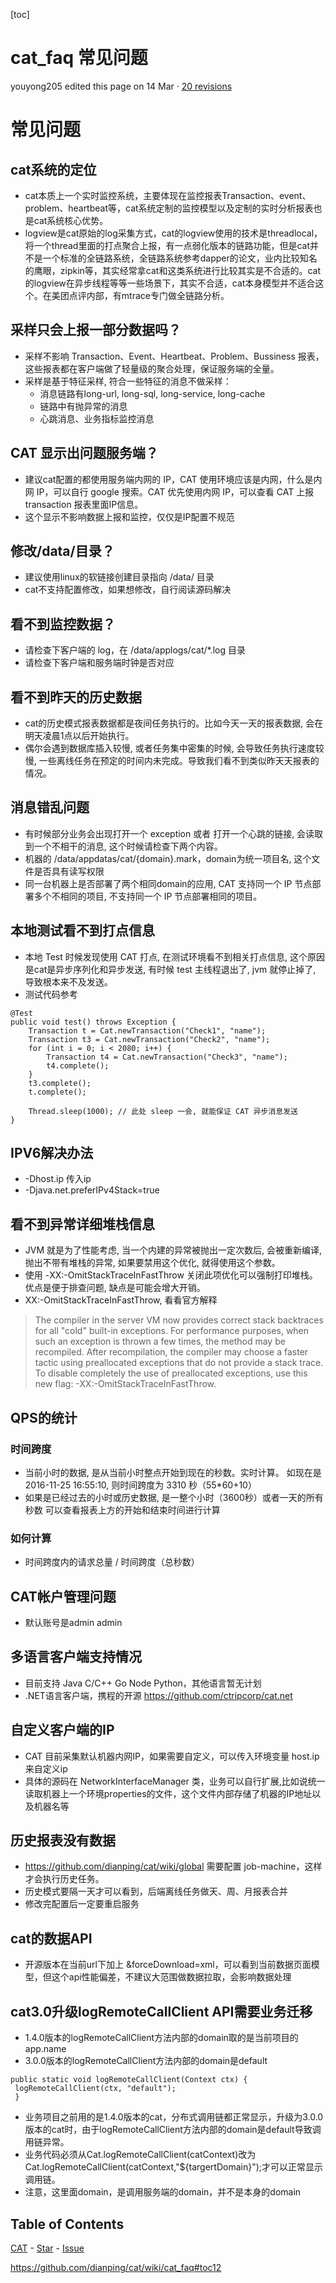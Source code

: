 [toc]

# cat_faq 常见问题

youyong205 edited this page on 14 Mar · [20 revisions](https://github.com/dianping/cat/wiki/cat_faq/_history)

# 常见问题

## cat系统的定位

- cat本质上一个实时监控系统，主要体现在监控报表Transaction、event、problem、heartbeat等，cat系统定制的监控模型以及定制的实时分析报表也是cat系统核心优势。
- logview是cat原始的log采集方式，cat的logview使用的技术是threadlocal，将一个thread里面的打点聚合上报，有一点弱化版本的链路功能，但是cat并不是一个标准的全链路系统，全链路系统参考dapper的论文，业内比较知名的鹰眼，zipkin等，其实经常拿cat和这类系统进行比较其实是不合适的。cat的logview在异步线程等等一些场景下，其实不合适，cat本身模型并不适合这个。在美团点评内部，有mtrace专门做全链路分析。



## 采样只会上报一部分数据吗？

- 采样不影响 Transaction、Event、Heartbeat、Problem、Bussiness 报表，这些报表都在客户端做了轻量级的聚合处理，保证服务端的全量。
- 采样是基于特征采样, 符合一些特征的消息不做采样：
  - 消息链路有long-url, long-sql, long-service, long-cache
  - 链路中有抛异常的消息
  - 心跳消息、业务指标监控消息



## CAT 显示出问题服务端？

- 建议cat配置的都使用服务端内网的 IP，CAT 使用环境应该是内网，什么是内网 IP，可以自行 google 搜索。CAT 优先使用内网 IP，可以查看 CAT 上报 transaction 报表里面IP信息。
- 这个显示不影响数据上报和监控，仅仅是IP配置不规范



## 修改/data/目录？

- 建议使用linux的软链接创建目录指向 /data/ 目录
- cat不支持配置修改，如果想修改，自行阅读源码解决



## 看不到监控数据？

- 请检查下客户端的 log，在 /data/applogs/cat/*.log 目录
- 请检查下客户端和服务端时钟是否对应



## 看不到昨天的历史数据

- cat的历史模式报表数据都是夜间任务执行的。比如今天一天的报表数据, 会在明天凌晨1点以后开始执行。
- 偶尔会遇到数据库插入较慢, 或者任务集中密集的时候, 会导致任务执行速度较慢, 一些离线任务在预定的时间内未完成。导致我们看不到类似昨天天报表的情况。



## 消息错乱问题

- 有时候部分业务会出现打开一个 exception 或者 打开一个心跳的链接, 会读取到一个不相干的消息, 这个时候请检查下两个内容。
- 机器的 /data/appdatas/cat/{domain}.mark，domain为统一项目名, 这个文件是否具有读写权限
- 同一台机器上是否部署了两个相同domain的应用, CAT 支持同一个 IP 节点部署多个不相同的项目, 不支持同一个 IP 节点部署相同的项目。



## 本地测试看不到打点信息

- 本地 Test 时候发现使用 CAT 打点, 在测试环境看不到相关打点信息, 这个原因是cat是异步序列化和异步发送, 有时候 test 主线程退出了, jvm 就停止掉了, 导致根本来不及发送。
- 测试代码参考

```
@Test
public void test() throws Exception {
	Transaction t = Cat.newTransaction("Check1", "name");
	Transaction t3 = Cat.newTransaction("Check2", "name");
	for (int i = 0; i < 2080; i++) {
		Transaction t4 = Cat.newTransaction("Check3", "name");
		t4.complete();
	}
	t3.complete();
	t.complete();

	Thread.sleep(1000); // 此处 sleep 一会, 就能保证 CAT 异步消息发送
}
```



## IPV6解决办法

- -Dhost.ip 传入ip
- -Djava.net.preferIPv4Stack=true



## 看不到异常详细堆栈信息

- JVM 就是为了性能考虑, 当一个内建的异常被抛出一定次数后, 会被重新编译, 抛出不带有堆栈的异常, 如果要禁用这个优化, 就得使用这个参数。
- 使用 -XX:-OmitStackTraceInFastThrow 关闭此项优化可以强制打印堆栈。优点是便于排查问题, 缺点是可能会增大开销。
- XX:-OmitStackTraceInFastThrow, 看看官方解释

> The compiler in the server VM now provides correct stack backtraces for all "cold" built-in exceptions. For performance purposes, when such an exception is thrown a few times, the method may be recompiled. After recompilation, the compiler may choose a faster tactic using preallocated exceptions that do not provide a stack trace. To disable completely the use of preallocated exceptions, use this new flag: -XX:-OmitStackTraceInFastThrow.



## QPS的统计



### 时间跨度

- 当前小时的数据, 是从当前小时整点开始到现在的秒数。实时计算。 如现在是 2016-11-25 16:55:10, 则时间跨度为 3310 秒（55*60+10）
- 如果是已经过去的小时或历史数据, 是一整个小时（3600秒）或者一天的所有秒数 可以查看报表上方的开始和结束时间进行计算



### 如何计算

- 时间跨度内的请求总量 / 时间跨度（总秒数）



## CAT帐户管理问题

- 默认账号是admin admin



## 多语言客户端支持情况

- 目前支持 Java C/C++ Go Node Python，其他语言暂无计划
- .NET语言客户端，携程的开源 <https://github.com/ctripcorp/cat.net>



## 自定义客户端的IP

- CAT 目前采集默认机器内网IP，如果需要自定义，可以传入环境变量 host.ip 来自定义ip
- 具体的源码在 NetworkInterfaceManager 类，业务可以自行扩展,比如说统一读取机器上一个环境properties的文件，这个文件内部存储了机器的IP地址以及机器名等



## 历史报表没有数据

- <https://github.com/dianping/cat/wiki/global> 需要配置 job-machine，这样才会执行历史任务。
- 历史模式要隔一天才可以看到，后端离线任务做天、周、月报表合并
- 修改完配置后一定要重启服务



## cat的数据API

- 开源版本在当前url下加上 &forceDownload=xml，可以看到当前数据页面模型，但这个api性能偏差，不建议大范围做数据拉取，会影响数据处理



## cat3.0升级logRemoteCallClient API需要业务迁移

- 1.4.0版本的logRemoteCallClient方法内部的domain取的是当前项目的app.name
- 3.0.0版本的logRemoteCallClient方法内部的domain是default

```
public static void logRemoteCallClient(Context ctx) {
 logRemoteCallClient(ctx, "default");
 }
```

- 业务项目之前用的是1.4.0版本的cat，分布式调用链都正常显示，升级为3.0.0版本的cat时，由于logRemoteCallClient方法内部的domain是default导致调用链异常。
- 业务代码必须从Cat.logRemoteCallClient(catContext)改为Cat.logRemoteCallClient(catContext,"${targertDomain}");才可以正常显示调用链。
- 注意，这里面domain，是调用服务端的domain，并不是本身的domain

## Table of Contents



[CAT](https://github.com/dianping/cat) - [Star](https://github.com/dianping/cat/stargazers) - [Issue](https://github.com/dianping/cat/issues)







<https://github.com/dianping/cat/wiki/cat_faq#toc12>